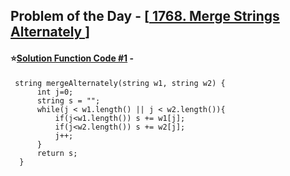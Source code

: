 ## Problem of the Day - [<a href="https://leetcode.com/problems/merge-strings-alternately/"> 1768. Merge Strings Alternately </a>]


#### ⭐<ins>Solution Function Code #1</ins> -


     string mergeAlternately(string w1, string w2) {
          int j=0;
          string s = "";
          while(j < w1.length() || j < w2.length()){
              if(j<w1.length()) s += w1[j];
              if(j<w2.length()) s += w2[j];
              j++;
          }
          return s;
      }

